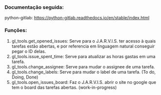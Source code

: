 ### Documentação seguida:
python-gitlab:
https://python-gitlab.readthedocs.io/en/stable/index.html

### Funções:
1. gl_tools.get_opened_issues: Serve para o J.A.R.V.I.S. ter acesso à quais tarefas estão abertas, e por referencia em linguagem natural conseguir pegar o ID delas.
2. gl_tools.issue_spent_time: Serve para atualizar as horas gastas em uma tarefa.
3. gl_tools.change_assignee: Serve para mudar o assignee de uma tarefa.
4. gl_tools.change_labels: Serve para mudar o label de uma tarefa. (To do, Doing, Done)
5. gl_tools.open_issues_board: Faz o J.A.R.V.I.S. abrir o site no google que tem o board das tarefas abertas. (work-in-progress)